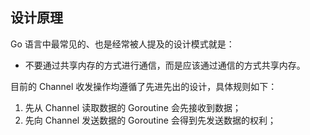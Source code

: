 ## 设计原理
Go 语言中最常见的、也是经常被人提及的设计模式就是：
- 不要通过共享内存的方式进行通信，而是应该通过通信的方式共享内存。

目前的 Channel 收发操作均遵循了先进先出的设计，具体规则如下：
1. 先从 Channel 读取数据的 Goroutine 会先接收到数据；
2. 先向 Channel 发送数据的 Goroutine 会得到先发送数据的权利；